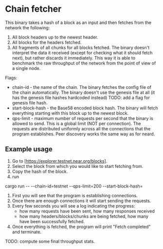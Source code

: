 # Chain fetcher

This binary takes a hash of a block as an input and then fetches
from the network the following:
1. All block headers up to the newest header.
1. All blocks for the headers fetched.
1. All fragments of all chunks for all blocks fetched.
The binary doesn't interpret the data it received (except for checking what it
should fetch next), but rather discards it immediately. This way it is able to
benchmark the raw throughput of the network from the point of view of a single node.

Flags:
* chain-id - the name of the chain.
  The binary fetches the config file of the chain automatically.
  The binary doesn't use the genesis file at all (it has the genesis file hashes hardcoded instead)
  TODO: add a flag for genesis file hash.
* start-block-hash - the Base58 encoded block hash. The binary will fetch everything starting
  with this block up to the newest block.
* qps-limit - maximum number of requests per second that the binary is allowed to send.
  This is a global limit (NOT per connection). The requests are distributed uniformly across
  all the connections that the program establishes. Peer discovery works the same way as for neard.

## Example usage

1. Go to [https://explorer.testnet.near.org/blocks].
1. Select the block from which you would like to start fetching from.
1. Copy the hash of the block.
1. run
  
  cargo run -- --chain-id=testnet --qps-limit=200 --start-block-hash=<block hash>

1. First you will see that the program is establishing connections.
1. Once there are enough connections it will start sending the requests.
1. Every few seconds you will see a log indicating the progress:
   * how many requests have been sent, how many responses received
   * how many headers/blocks/chunks are being fetched, how many have been successfully fetched.
1. Once everything is fetched, the program will print "Fetch completed" and terminate.

TODO: compute some final throughput stats.
